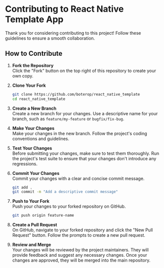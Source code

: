 # Contributing to React Native Template App

Thank you for considering contributing to this project! Follow these guidelines to ensure a smooth collaboration.

## How to Contribute

1. **Fork the Repository**  
   Click the "Fork" button on the top right of this repository to create your own copy.

2. **Clone Your Fork**

   ```sh
   git clone https://github.com/boterop/react_native_template
   cd react_native_template
   ```

3. **Create a New Branch**  
   Create a new branch for your changes. Use a descriptive name for your branch, such as `feature/my-feature` or `bugfix/fix-bug`.

4. **Make Your Changes**  
   Make your changes in the new branch. Follow the project's coding conventions and guidelines.

5. **Test Your Changes**  
   Before submitting your changes, make sure to test them thoroughly. Run the project's test suite to ensure that your changes don't introduce any regressions.

6. **Commit Your Changes**  
   Commit your changes with a clear and concise commit message.

   ```sh
   git add .
   git commit -m "Add a descriptive commit message"
   ```

7. **Push to Your Fork**  
   Push your changes to your forked repository on GitHub.

   ```sh
   git push origin feature-name
   ```

8. **Create a Pull Request**  
   On GitHub, navigate to your forked repository and click the "New Pull Request" button. Follow the prompts to create a new pull request.

9. **Review and Merge**  
   Your changes will be reviewed by the project maintainers. They will provide feedback and suggest any necessary changes. Once your changes are approved, they will be merged into the main repository.
